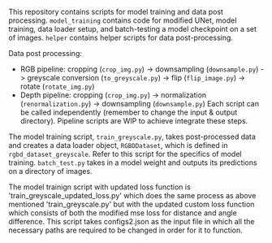 This repository contains scripts for model training and data post processing.
`model_training` contains code for modified UNet, model training, data loader setup, and batch-testing a model checkpoint on a set of images.
`helper` contains helper scripts for data post-processing.

Data post processing:
- RGB pipeline: cropping (`crop_img.py`) -> downsampling (`downsample.py`) -> greyscale conversion (`to_greyscale.py`) -> flip (`flip_image.py`) -> rotate (`rotate_img.py`)
- Depth pipeline: cropping (`crop_img.py`) -> normalization (`renormalization.py`) -> downsampling (`downsample.py`)
Each script can be called independently (remember to change the input & output directory). Pipeline scripts are WIP to achieve integrate these steps.

The model training script, `train_greyscale.py`, takes post-processed data and creates a data loader object, `RGBDDataset`, which is defined in `rgbd_dataset_greyscale`. Refer to this script for the specifics of model training.
`batch_test.py` takes in a model weight and outputs its predictions on a directory of images. 

The model trainign script with updated loss function is 'train_greyscale_updated_loss.py' which does the same process as above mentioned 'train_greyscale.py' but with the updated custom loss function which consists of both the modified mse loss for distance and angle difference. This script takes configs2.json as the input file in which all the necessary paths are required to be changed in order for it to function.
